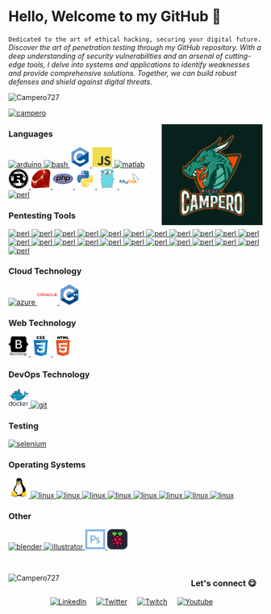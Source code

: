 # Hello, Welcome to my GitHub 👋


`Dedicated to the art of ethical hacking, securing your digital future.`<br><em> Discover the art of penetration testing through my GitHub repository. With a deep understanding of security vulnerabilities and an arsenal of cutting-edge tools, I delve into systems and applications to identify weaknesses and provide comprehensive solutions. Together, we can build robust defenses and shield against digital threats.</em>


<p align="left"> <img src="https://komarev.com/ghpvc/?username=Campero727&label=Profile%20views&color=0e75b6&style=flat" alt="Campero727" /> </p>

<p align="left"> <a href="https://github.com/ryo-ma/github-profile-trophy"><img src="https://github-profile-trophy.vercel.app/?username=Campero727" alt="campero" /></a> </p>



<a href="">
<img align="right" height="auto" width="200" src="https://github.com/Campero727/Campero727/blob/main/img/logo.jpg"/>
</a>

<h3 align="left">Languages</h3>
<p align="left">
    <a href="https://www.arduino.cc/" target="_blank" rel="noreferrer">
        <img src="https://cdn.worldvectorlogo.com/logos/arduino-1.svg" alt="arduino" width="40" height="40"/> 
    </a>
    <a href="https://www.gnu.org/software/bash/" target="_blank" rel="noreferrer">
        <img src="https://www.vectorlogo.zone/logos/gnu_bash/gnu_bash-icon.svg" alt="bash" width="40" height="40"/>
    </a>
    <a href="https://www.cprogramming.com/" target="_blank" rel="noreferrer">
        <img src="https://raw.githubusercontent.com/devicons/devicon/master/icons/c/c-original.svg" alt="c" width="40" height="40"/>
    </a>
    <a href="https://developer.mozilla.org/en-US/docs/Web/JavaScript" target="_blank" rel="noreferrer">
        <img src="https://raw.githubusercontent.com/devicons/devicon/master/icons/javascript/javascript-original.svg" alt="javascript" width="40" height="40"/>
    </a>
    <a href="https://www.mathworks.com/" target="_blank" rel="noreferrer">
        <img src="https://upload.wikimedia.org/wikipedia/commons/2/21/Matlab_Logo.png" alt="matlab" width="40" height="40"/>
    </a>
    <a href="https://www.rust-lang.org" target="_blank" rel="noreferrer">
        <img src="https://raw.githubusercontent.com/devicons/devicon/master/icons/rust/rust-plain.svg" alt="rust" width="40" height="40"/>
    </a>
    <a href="https://www.ruby-lang.org/en/" target="_blank" rel="noreferrer">
        <img src="https://raw.githubusercontent.com/devicons/devicon/master/icons/ruby/ruby-original.svg" alt="ruby" width="40" height="40"/>
    </a>
    <a href="https://www.php.net" target="_blank" rel="noreferrer">
        <img src="https://raw.githubusercontent.com/devicons/devicon/master/icons/php/php-original.svg" alt="php" width="40" height="40"/>
    </a>
    <a href="https://www.python.org" target="_blank" rel="noreferrer">
        <img src="https://raw.githubusercontent.com/devicons/devicon/master/icons/python/python-original.svg" alt="python" width="40" height="40"/>
    </a>
    <a href="https://golang.org" target="_blank" rel="noreferrer">
        <img src="https://raw.githubusercontent.com/devicons/devicon/master/icons/go/go-original.svg" alt="go" width="40" height="40"/>
    </a>
    <a href="https://www.mysql.com/" target="_blank" rel="noreferrer">
        <img src="https://raw.githubusercontent.com/devicons/devicon/master/icons/mysql/mysql-original-wordmark.svg" alt="mysql" width="40" height="40"/>
    </a>
    <a href="https://www.perl.org/" target="_blank" rel="noreferrer">
        <img src="https://api.iconify.design/logos-perl.svg" alt="perl" width="40" height="40"/>
    </a>
</p>


<h3 align="left">Pentesting Tools</h3>
<p align="left">
    <a href="https://portswigger.net/burp" target="_blank" rel="noreferrer">
        <img src="https://www.kali.org/tools/burpsuite/images/burpsuite-logo.svg" alt="perl" width="40" height="40"/>
    </a>
    <a href="https://nmap.org/" target="_blank" rel="noreferrer">
        <img src="https://nmap.org/images/nmap-logo-256x256.png" alt="perl" width="40" height="40"/>
    </a>
    <a href="https://www.kali.org/tools/hydra/" target="_blank" rel="noreferrer">
        <img src="https://drasite.com/content/blog/posts/media/kali-2020.3/icons/hydra.svg" alt="perl" width="40" height="40"/>
    </a>
    <a href="" target="_blank" rel="noreferrer">
        <img src="https://drasite.com/content/blog/posts/media/kali-2020.2/icons/sqlsus.svg" alt="perl" width="40" height="40"/>
    </a>
    <a href="" target="_blank" rel="noreferrer">
        <img src="https://drasite.com/content/blog/posts/media/kali-2020.2/icons/powersploit.svg" alt="perl" width="40" height="40"/>
    </a>
    <a href="" target="_blank" rel="noreferrer">
        <img src="https://www.kali.org/tools/metasploit-framework/images/metasploit-framework-logo.svg" alt="perl" width="40" height="40"/>
    </a>
    <a href="" target="_blank" rel="noreferrer">
        <img src="https://www.kali.org/tools/maltego/images/maltego-logo.svg" alt="perl" width="40" height="40"/>
    </a>
    <a href="" target="_blank" rel="noreferrer">
        <img src="https://www.kali.org/tools/medusa/images/medusa-logo.svg" alt="perl" width="40" height="40"/>
    </a>
    <a href="" target="_blank" rel="noreferrer">
        <img src="https://www.kali.org/tools/aircrack-ng/images/aircrack-ng-logo.svg" alt="perl" width="40" height="40"/>
    </a>
    <a href="" target="_blank" rel="noreferrer">
        <img src="https://www.kali.org/tools/exploitdb/images/exploitdb-logo.svg" alt="perl" width="40" height="40"/>
    </a>
    <a href="" target="_blank" rel="noreferrer">
        <img src="https://www.kali.org/tools/airgeddon/images/airgeddon-logo.svg" alt="perl" width="40" height="40"/>
    </a>
    <a href="" target="_blank" rel="noreferrer">
        <img src="https://www.kali.org/tools/jboss-autopwn/images/jboss-autopwn-logo.svg" alt="perl" width="40" height="40"/>
    </a>
    <a href="" target="_blank" rel="noreferrer">
        <img src="https://www.kali.org/tools/ncrack/images/ncrack-logo.svg" alt="perl" width="40" height="40"/>
    </a>
    <a href="" target="_blank" rel="noreferrer">
        <img src="https://www.kali.org/tools/autopsy/images/autopsy-logo.svg" alt="perl" width="40" height="40"/>
    </a>
    <a href="" target="_blank" rel="noreferrer">
        <img src="https://www.kali.org/tools/beef-xss/images/beef-xss-logo.svg" alt="perl" width="40" height="40"/>
    </a>
    <a href="" target="_blank" rel="noreferrer">
        <img src="https://www.kali.org/tools/johnny/images/johnny-logo.svg" alt="perl" width="40" height="40"/>
    </a>
    <a href="" target="_blank" rel="noreferrer">
        <img src="https://www.kali.org/tools/nikto/images/nikto-logo.svg" alt="perl" width="40" height="40"/>
    </a>
    <a href="" target="_blank" rel="noreferrer">
        <img src="https://www.kali.org/tools/hashcat/images/hashcat-logo.svg" alt="perl" width="40" height="40"/>
    </a>
    <a href="" target="_blank" rel="noreferrer">
        <img src="https://www.kali.org/tools/weevely/images/weevely-logo.svg" alt="perl" width="40" height="40"/>
    </a>
    <a href="" target="_blank" rel="noreferrer">
        <img src="https://www.kali.org/tools/wireshark/images/wireshark-logo.svg" alt="perl" width="40" height="40"/>
    </a>
    <a href="" target="_blank" rel="noreferrer">
        <img src="https://www.kali.org/tools/sqlmap/images/sqlmap-logo.svg" alt="perl" width="40" height="40"/>
    </a>
    <a href="" target="_blank" rel="noreferrer">
        <img src="https://www.kali.org/tools/wpscan/images/wpscan-logo.svg" alt="perl" width="40" height="40"/>
    </a>
    <a href="" target="_blank" rel="noreferrer">
        <img src="https://www.kali.org/tools/zaproxy/images/zaproxy-logo.svg" alt="perl" width="40" height="40"/>
    </a>
</p>

<h3 align="left">Cloud Technology</h3>
<p align="left">
    <a href="https://azure.microsoft.com/en-in/" target="_blank" rel="noreferrer">
        <img src="https://www.vectorlogo.zone/logos/microsoft_azure/microsoft_azure-icon.svg" alt="azure" width="40" height="40"/>
    </a>
    <a href="https://www.oracle.com/" target="_blank" rel="noreferrer">
        <img src="https://raw.githubusercontent.com/devicons/devicon/master/icons/oracle/oracle-original.svg" alt="oracle" width="40" height="40"/>
    </a>
    <a href="https://www.w3schools.com/cpp/" target="_blank" rel="noreferrer">
        <img src="https://raw.githubusercontent.com/devicons/devicon/master/icons/cplusplus/cplusplus-original.svg" alt="cplusplus" width="40" height="40"/>
    </a>
</p>

<h3 align="left">Web Technology</h3>
<p align="left">
    <a href="https://getbootstrap.com" target="_blank" rel="noreferrer">
        <img src="https://raw.githubusercontent.com/devicons/devicon/master/icons/bootstrap/bootstrap-plain-wordmark.svg" alt="bootstrap" width="40" height="40"/>
    </a>
    <a href="https://www.w3schools.com/css/" target="_blank" rel="noreferrer">
        <img src="https://raw.githubusercontent.com/devicons/devicon/master/icons/css3/css3-original-wordmark.svg" alt="css3" width="40" height="40"/>
    </a>
    <a href="https://www.w3.org/html/" target="_blank" rel="noreferrer">
        <img src="https://raw.githubusercontent.com/devicons/devicon/master/icons/html5/html5-original-wordmark.svg" alt="html5" width="40" height="40"/>
    </a>
<p>

<h3 align="left">DevOps Technology</h3>
<p align="left">
    <a href="https://www.docker.com/" target="_blank" rel="noreferrer">
        <img src="https://raw.githubusercontent.com/devicons/devicon/master/icons/docker/docker-original-wordmark.svg" alt="docker" width="40" height="40"/>
    </a>
    <a href="https://git-scm.com/" target="_blank" rel="noreferrer">
        <img src="https://www.vectorlogo.zone/logos/git-scm/git-scm-icon.svg" alt="git" width="40" height="40"/>
    </a>
</p>


<h3 align="left">Testing</h3>
<p align="left">
    <a href="https://www.selenium.dev" target="_blank" rel="noreferrer"> 
        <img src="https://raw.githubusercontent.com/detain/svg-logos/780f25886640cef088af994181646db2f6b1a3f8/svg/selenium-logo.svg" alt="selenium" width="40" height="40"/>
    </a> 
</p>


<h3 align="left">Operating Systems</h3>
<p align="left">
    <a href="https://www.linux.org/" target="_blank" rel="noreferrer">
        <img src="https://raw.githubusercontent.com/devicons/devicon/master/icons/linux/linux-original.svg" alt="linux" width="40" height="40"/>
    </a>
    <a href="" target="_blank" rel="noreferrer">
        <img src="https://drasite.com/content/blog/posts/media/kali-2020.2/icons/kali-www.svg" alt="linux" width="40" height="40"/>
    </a>
    <a href="" target="_blank" rel="noreferrer">
        <img src="https://img.icons8.com/color/452/debian.png" alt="linux" width="40" height="40"/>
    </a>
    <a href="" target="_blank" rel="noreferrer">
        <img src="https://img.icons8.com/material/344/arch-linux.png" alt="linux" width="40" height="40"/>
    </a>
    <a href="" target="_blank" rel="noreferrer">
        <img src="https://img.icons8.com/color/344/red-hat.png" alt="linux" width="40" height="40"/>
    </a>
    <a href="" target="_blank" rel="noreferrer">
        <img src="https://img.icons8.com/color/344/centos.png" alt="linux" width="40" height="40"/>
    </a>
    <a href="" target="_blank" rel="noreferrer">
        <img src="https://img.icons8.com/color/344/raspberry-pi.png" alt="linux" width="40" height="40"/>
    </a>
    <a href="" target="_blank" rel="noreferrer">
        <img src="https://img.icons8.com/color/344/ubuntu--v1.png" alt="linux" width="40" height="40"/>
    </a>
    <a href="" target="_blank" rel="noreferrer">
        <img src="https://img.icons8.com/fluency/344/windows-10.png" alt="linux" width="40" height="40"/>
    </a>
</p>


<h3 align="left">Other</h3>
<p align="left">
    <a href="https://www.blender.org/" target="_blank" rel="noreferrer">
        <img src="https://download.blender.org/branding/community/blender_community_badge_white.svg" alt="blender" width="40" height="40"/>
    </a>
    <a href="https://www.adobe.com/in/products/illustrator.html" target="_blank" rel="noreferrer">
        <img src="https://www.vectorlogo.zone/logos/adobe_illustrator/adobe_illustrator-icon.svg" alt="illustrator" width="40" height="40"/>
    </a>
    <a href="https://www.photoshop.com/en" target="_blank" rel="noreferrer">
        <img src="https://raw.githubusercontent.com/devicons/devicon/master/icons/photoshop/photoshop-line.svg" alt="photoshop" width="40" height="40"/>
    </a>
    <a href="https://www.raspberrypi.com/" target="_blank" rel="noreferrer">
        <img src="https://github.com/tandpfun/skill-icons/blob/main/icons/RaspberryPi-Dark.svg" alt="photoshop" width="40" height="40"/>
    </a>
</p>

<br/><a target="_blank"></a>

<a><img align="left" src="https://github-readme-stats.vercel.app/api/top-langs?username=Campero727&langs_count=10&show_icons=true&locale=en&layout=compact&theme=highcontrast" alt="Campero727" width="350"/></a>

<div align="center">
<h3 align="center">Let's connect 😋</h3>
</div>
<p align="center">
<a href="https://www.linkedin.com/" target="blank">
<img align="center" width="30px" alt="LinkedIn" src="https://www.vectorlogo.zone/logos/linkedin/linkedin-icon.svg"/></a> &nbsp; &nbsp;
<a href="https://twitter.com/" target="blank">
<img align="center" width="30px" alt="Twitter" src="https://www.vectorlogo.zone/logos/twitter/twitter-official.svg"/></a> &nbsp; &nbsp;
<a href="https://www.twitch.tv/" target="blank">
<img align="center" width="30px" alt="Twitch" src="https://www.vectorlogo.zone/logos/twitch/twitch-icon.svg"/></a> &nbsp; &nbsp;
<a href="https://www.youtube.com/" target="blank">
<img align="center" width="30px" alt="Youtube" src="https://www.vectorlogo.zone/logos/youtube/youtube-icon.svg"/></a> &nbsp; &nbsp;

</p>



